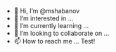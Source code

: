 - 👋 Hi, I’m @mshabanov
- 👀 I’m interested in ...
- 🌱 I’m currently learning ...
- 💞️ I’m looking to collaborate on ...
- 📫 How to reach me ...
Test!
<!---
mshabanov/mshabanov is a ✨ special ✨ repository because its `README.md` (this file) appears on your GitHub profile.
You can click the Preview link to take a look at your changes.
--->
